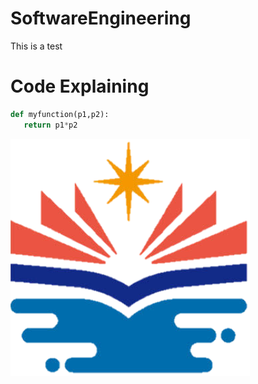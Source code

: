 # SoftwareEngineering
This is a test
# Code Explaining
```python
def myfunction(p1,p2):
   return p1*p2
``` 
![image](https://github.com/Tidustseng/SoftwareEngineering/blob/master/nkustbadge.png)
